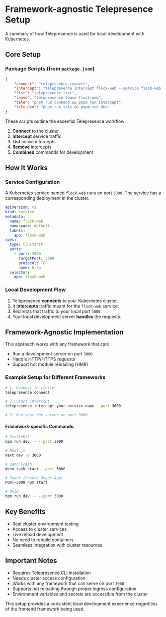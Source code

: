 # Framework-agnostic Telepresence Setup

A summary of how Telepresence is used for local development with Kubernetes.

## Core Setup

### Package Scripts (from `package.json`)

```json
{
    "connect": "telepresence connect",
    "intercept": "telepresence intercept flock-web --service flock-web --port 3000",
    "list": "telepresence list",
    "leave": "telepresence leave flock-web",
    "tele": "pnpm run connect && pnpm run intercept",
    "tele-dev": "pnpm run tele && pnpm run dev"
}
```

These scripts outline the essential Telepresence workflow:

1. **Connect** to the cluster
2. **Intercept** service traffic
3. **List** active intercepts
4. **Remove** intercepts
5. **Combined** commands for development

## How It Works

### Service Configuration

A Kubernetes service named `flock-web` runs on port `3000`. The service has a
corresponding deployment in the cluster.

```yaml
apiVersion: v1
kind: Service
metadata:
  name: flock-web
  namespace: default
  labels:
    app: flock-web
spec:
  type: ClusterIP
  ports:
    - port: 3000
      targetPort: 3000
      protocol: TCP
      name: http
  selector:
    app: flock-web
```

### Local Development Flow

1. Telepresence **connects** to your Kubernetes cluster.
2. It **intercepts** traffic meant for the `flock-web` service.
3. Redirects that traffic to your local port `3000`.
4. Your local development server **handles** the requests.

## Framework-Agnostic Implementation

This approach works with any framework that can:

- Run a development server on port `3000`
- Handle HTTP/HTTPS requests
- Support hot module reloading (HMR)

### Example Setup for Different Frameworks

```bash
# 1. Connect to cluster
telepresence connect

# 2. Start intercept
telepresence intercept your-service-name --port 3000

# 3. Run your dev server on port 3000
```

#### Framework-specific Commands:

```bash
# SvelteKit
npm run dev -- --port 3000

# Next.js
next dev -p 3000

# Deno Fresh
deno task start --port 3000

# React (Create React App)
PORT=3000 npm start

# Qwik
npm run dev -- --port 3000
```

## Key Benefits

- Real cluster environment testing
- Access to cluster services
- Live reload development
- No need to rebuild containers
- Seamless integration with cluster resources

## Important Notes

- Requires Telepresence CLI installation
- Needs cluster access configuration
- Works with any framework that can serve on port `3000`
- Supports hot reloading through proper ingress configuration
- Environment variables and secrets are accessible from the cluster

This setup provides a consistent local development experience regardless of the
frontend framework being used.

